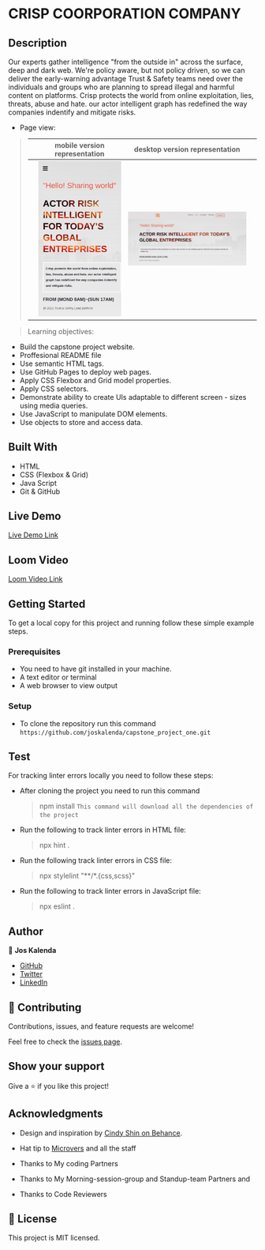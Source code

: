 # CRISP COORPORATION COMPANY


## Description
Our experts gather intelligence "from the outside in" across the surface, deep and dark web. We're policy aware, but not policy driven, so we can deliver the early-warning advantage Trust & Safety teams need over the individuals and groups who are planning to spread illegal and harmful content on platforms. Crisp protects the world from online exploitation, lies, threats, abuse and hate. our actor intelligent graph has redefined the way companies indentify and mitigate risks.

- Page view:

> || mobile version representation| desktop version representation||
> |-|---------|----------|-|
> || ![Screenshot1](./assets/backgrd/mobile.png)  | ![Screenshot2](./assets/backgrd/desk.png) | 


> Learning objectives: 

- Build the capstone project website.
- Proffesional README file
- Use semantic HTML tags.
- Use GitHub Pages to deploy web pages.
- Apply CSS Flexbox and Grid model properties.
- Apply CSS selectors.
- Demonstrate ability to create UIs adaptable to different screen - sizes using media queries.
- Use JavaScript to manipulate DOM elements.
- Use objects to store and access data.

## Built With

- HTML
- CSS (Flexbox & Grid)
- Java Script
- Git & GitHub


## Live Demo

[Live Demo Link]()

## Loom Video

[Loom Video Link]()

## Getting Started

To get a local copy for this project and running follow these simple example steps.

### Prerequisites

- You need to have git installed in your machine.
- A text editor or terminal
- A web browser to view output

### Setup

- To clone the repository run this command `https://github.com/joskalenda/capstone_project_one.git`

## Test

For tracking linter errors locally you need to follow these steps:

- After cloning the project you need to run this command
  > npm install
   `This command will download all the dependencies of the project`

- Run the following to track linter errors in HTML file:
  > npx hint .

- Run the following track linter errors in CSS file:
  > npx stylelint "**/*.{css,scss}"

- Run the following to track linter errors in JavaScript file:
  > npx eslint .

## Author

👤 **Jos Kalenda**

- [GitHub](https://github.com/joskalenda)
- [Twitter](https://twitter.com/JosKalenda)
- [LinkedIn](https://www.linkedin.com/in/jos-kalenda)


## 🤝 Contributing

Contributions, issues, and feature requests are welcome!

Feel free to check the [issues page](https://github.com/joskalenda/capstone_project_one/issues).

## Show your support

Give a ⭐️ if you like this project!

## Acknowledgments

- Design and inspiration by [Cindy Shin on Behance](https://www.behance.net/gallery/29845175/CC-Global-Summit-2015).


- Hat tip to [Microvers](www.microverse.org)  and all the staff
- Thanks to My coding Partners 
- Thanks to My Morning-session-group and Standup-team Partners and
- Thanks to Code Reviewers
  

## 📝 License

This project is MIT licensed.